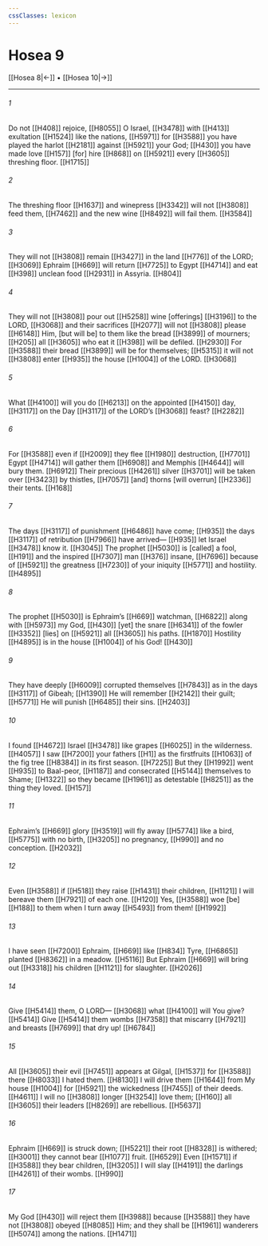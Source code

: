 ```yaml
---
cssClasses: lexicon
---
```


# Hosea 9

[[Hosea 8|←]] • [[Hosea 10|→]]

---

###### 1
Do not [[H408]] rejoice, [[H8055]] O Israel, [[H3478]] with [[H413]] exultation [[H1524]] like the nations, [[H5971]] for [[H3588]] you have played the harlot [[H2181]] against [[H5921]] your God; [[H430]] you have made love [[H157]] [for] hire [[H868]] on [[H5921]] every [[H3605]] threshing floor. [[H1715]]

###### 2
The threshing floor [[H1637]] and winepress [[H3342]] will not [[H3808]] feed them, [[H7462]] and the new wine [[H8492]] will fail them. [[H3584]]

###### 3
They will not [[H3808]] remain [[H3427]] in the land [[H776]] of the LORD; [[H3069]] Ephraim [[H669]] will return [[H7725]] to Egypt [[H4714]] and eat [[H398]] unclean food [[H2931]] in Assyria. [[H804]]

###### 4
They will not [[H3808]] pour out [[H5258]] wine [offerings] [[H3196]] to the LORD, [[H3068]] and their sacrifices [[H2077]] will not [[H3808]] please [[H6148]] Him,  [but will be] to them  like the bread [[H3899]] of mourners; [[H205]] all [[H3605]] who eat it [[H398]] will be defiled. [[H2930]] For [[H3588]] their bread [[H3899]] will be for themselves; [[H5315]] it will not [[H3808]] enter [[H935]] the house [[H1004]] of the LORD. [[H3068]]

###### 5
What [[H4100]] will you do [[H6213]] on the appointed [[H4150]] day, [[H3117]] on the Day [[H3117]] of the LORD’s [[H3068]] feast? [[H2282]]

###### 6
For [[H3588]] even if [[H2009]] they flee [[H1980]] destruction, [[H7701]] Egypt [[H4714]] will gather them [[H6908]] and Memphis [[H4644]] will bury them. [[H6912]] Their precious [[H4261]] silver [[H3701]] will be taken over [[H3423]] by thistles, [[H7057]] [and] thorns [will overrun] [[H2336]] their tents. [[H168]]

###### 7
The days [[H3117]] of punishment [[H6486]] have come; [[H935]] the days [[H3117]] of retribution [[H7966]] have arrived— [[H935]] let Israel [[H3478]] know it. [[H3045]] The prophet [[H5030]] is [called] a fool, [[H191]] and the inspired [[H7307]] man [[H376]] insane, [[H7696]] because of [[H5921]] the greatness [[H7230]] of your iniquity [[H5771]] and hostility. [[H4895]]

###### 8
The prophet [[H5030]] is Ephraim’s [[H669]] watchman, [[H6822]] along with [[H5973]] my God, [[H430]] [yet] the snare [[H6341]] of the fowler [[H3352]] [lies] on [[H5921]] all [[H3605]] his paths. [[H1870]] Hostility [[H4895]] is in the house [[H1004]] of his God! [[H430]]

###### 9
They have deeply [[H6009]] corrupted themselves [[H7843]] as in the days [[H3117]] of Gibeah; [[H1390]] He will remember [[H2142]] their guilt; [[H5771]] He will punish [[H6485]] their sins. [[H2403]]

###### 10
I found [[H4672]] Israel [[H3478]] like grapes [[H6025]] in the wilderness. [[H4057]] I saw [[H7200]] your fathers [[H1]] as the firstfruits [[H1063]] of the fig tree [[H8384]] in its first season. [[H7225]] But they [[H1992]] went [[H935]] to Baal-peor, [[H1187]] and consecrated [[H5144]] themselves to Shame; [[H1322]] so they became [[H1961]] as detestable [[H8251]] as the thing they loved. [[H157]]

###### 11
Ephraim’s [[H669]] glory [[H3519]] will fly away [[H5774]] like a bird, [[H5775]] with no birth, [[H3205]] no pregnancy, [[H990]] and no conception. [[H2032]]

###### 12
Even [[H3588]] if [[H518]] they raise [[H1431]] their children, [[H1121]] I will bereave them [[H7921]] of each one. [[H120]] Yes, [[H3588]] woe [be] [[H188]] to them  when I turn away [[H5493]] from them! [[H1992]]

###### 13
I have seen [[H7200]] Ephraim, [[H669]] like [[H834]] Tyre, [[H6865]] planted [[H8362]] in a meadow. [[H5116]] But Ephraim [[H669]] will bring out [[H3318]] his children [[H1121]] for slaughter. [[H2026]]

###### 14
Give [[H5414]] them,  O LORD— [[H3068]] what [[H4100]] will You give? [[H5414]] Give [[H5414]] them  wombs [[H7358]] that miscarry [[H7921]] and breasts [[H7699]] that dry up! [[H6784]]

###### 15
All [[H3605]] their evil [[H7451]] appears at Gilgal, [[H1537]] for [[H3588]] there [[H8033]] I hated them. [[H8130]] I will drive them [[H1644]] from My house [[H1004]] for [[H5921]] the wickedness [[H7455]] of their deeds. [[H4611]] I will no [[H3808]] longer [[H3254]] love them; [[H160]] all [[H3605]] their leaders [[H8269]] are rebellious. [[H5637]]

###### 16
Ephraim [[H669]] is struck down; [[H5221]] their root [[H8328]] is withered; [[H3001]] they cannot bear [[H1077]] fruit. [[H6529]] Even [[H1571]] if [[H3588]] they bear children, [[H3205]] I will slay [[H4191]] the darlings [[H4261]] of their wombs. [[H990]]

###### 17
My God [[H430]] will reject them [[H3988]] because [[H3588]] they have not [[H3808]] obeyed [[H8085]] Him;  and they shall be [[H1961]] wanderers [[H5074]] among the nations. [[H1471]]

